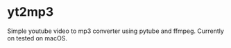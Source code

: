 # yt2mp3
Simple youtube video to mp3 converter using pytube and ffmpeg. Currently on tested on macOS.
